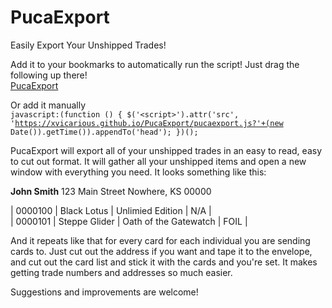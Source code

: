 # PucaExport
Easily Export Your Unshipped Trades!

Add it to your bookmarks to automatically run the script!  Just drag the following up there!  
<a href="javascript:(function () { $('<script>').attr('src', 'https://xvicarious.github.io/PucaExport/pucaexport.js?'+(new Date()).getTime()).appendTo('head'); })();">PucaExport</a>

Or add it manually  
<code>javascript:(function () { $('\<script\>').attr('src', 'https://xvicarious.github.io/PucaExport/pucaexport.js?'+(new Date()).getTime()).appendTo('head'); })();</code>

PucaExport will export all of your unshipped trades in an easy to read, easy to cut out format.  It will gather all your unshipped items and open a new window with everything you need.  It looks something like this:  



<b>John Smith</b>
123 Main Street
Nowhere, KS 00000

| 0000100 | Black Lotus | Unlimied Edition | N/A |  
| 0000101 | Steppe Glider | Oath of the Gatewatch | FOIL |  



And it repeats like that for every card for each individual you are sending cards to.  Just cut out the address if you want and tape it to the envelope, and cut out the card list and stick it with the cards and you're set.  It makes getting trade numbers and addresses so much easier.

Suggestions and improvements are welcome!
